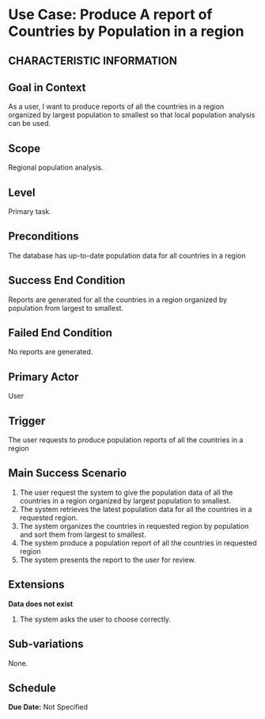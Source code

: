 # Use Case: Produce A report of Countries by Population in a region

## CHARACTERISTIC INFORMATION

## Goal in Context
As a user, I want to produce reports of all the countries in a region organized by largest population to smallest so that local population analysis can be used. 

## Scope
Regional population analysis.

## Level
Primary task.

## Preconditions
The database has up-to-date population data for all countries in a region

## Success End Condition
Reports are generated for all the countries in a region organized by population from largest to smallest.

## Failed End Condition
No reports are generated.

## Primary Actor
User

## Trigger
The user requests to produce population reports of all the countries in a region

## Main Success Scenario
1. The user request the system to give the population data of all the countries in a region organized by largest population to smallest.
2. The system retrieves the latest population data for all the countries in a requested region. 
3. The system organizes the countries in requested region by population and sort them from largest to smallest.
4. The system produce a population report of all the countries in requested region
5. The system presents the report to the user for review.

## Extensions

**Data does not exist**
1. The system asks the user to choose correctly.

## Sub-variations
None.

## Schedule
**Due Date:** Not Specified
